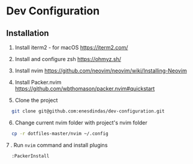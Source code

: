 # Dev Configuration

## Installation

1. Install iterm2 - for macOS
https://iterm2.com/

2. Install and configure zsh
https://ohmyz.sh/

3. Install nvim
https://github.com/neovim/neovim/wiki/Installing-Neovim

4. Install Packer.nvim
https://github.com/wbthomason/packer.nvim#quickstart

5. Clone the project

```bash
  git clone git@github.com:enesdindas/dev-configuration.git
```

6. Change current nvim folder with project's nvim folder

```bash
  cp -r dotfiles-master/nvim ~/.config
```

7 . Run `nvim` command and install plugins

```bash
  :PackerInstall
```
